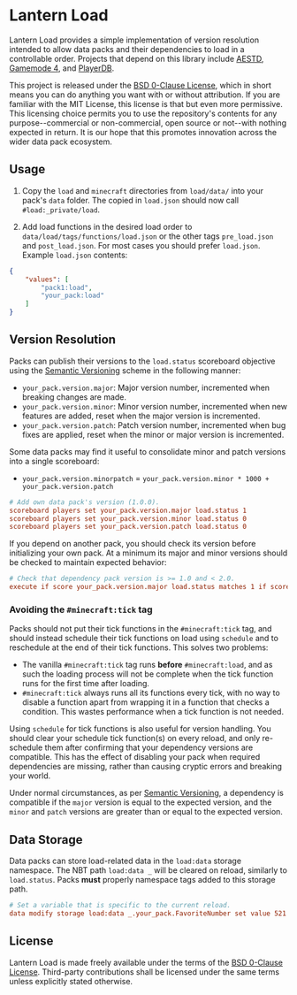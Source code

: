 # Lantern Load

Lantern Load provides a simple implementation of version resolution intended to allow data packs and their dependencies to load in a controllable order.
Projects that depend on this library include [AESTD], [Gamemode 4], and [PlayerDB].

This project is released under the [BSD 0-Clause License], which in short means you can do anything you want with or without attribution.
If you are familiar with the MIT License, this license is that but even more permissive.
This licensing choice permits you to use the repository's contents for any purpose--commercial or non-commercial, open source or not--with nothing expected in return.
It is our hope that this promotes innovation across the wider data pack ecosystem.

## Usage

1. Copy the `load` and `minecraft` directories from `load/data/` into your pack's `data` folder. The copied in `load.json` should now call `#load:_private/load`.

2. Add load functions in the desired load order to `data/load/tags/functions/load.json` or the other tags `pre_load.json` and  `post_load.json`. For most cases you should prefer `load.json`. Example `load.json` contents:

```json
{
    "values": [
        "pack1:load",
        "your_pack:load"
    ]
}
```

## Version Resolution

Packs can publish their versions to the `load.status` scoreboard objective using the [Semantic Versioning] scheme in the following manner:

- `your_pack.version.major`: Major version number, incremented when breaking changes are made.
- `your_pack.version.minor`: Minor version number, incremented when new features are added, reset when the major version is incremented.
- `your_pack.version.patch`: Patch version number, incremented when bug fixes are applied, reset when the minor or major version is incremented.

Some data packs may find it useful to consolidate minor and patch versions into a single scoreboard:

- `your_pack.version.minorpatch` = `your_pack.version.minor * 1000 + your_pack.version.patch`
 
```ini
# Add own data pack's version (1.0.0).
scoreboard players set your_pack.version.major load.status 1
scoreboard players set your_pack.version.minor load.status 0
scoreboard players set your_pack.version.patch load.status 0
```

If you depend on another pack, you should check its version before initializing your own pack.
At a minimum its major and minor versions should be checked to maintain expected behavior:

```ini
# Check that dependency pack version is >= 1.0 and < 2.0.
execute if score your_pack.version.major load.status matches 1 if score your_pack.version.minor load.status matches 0.. run ...
```

### Avoiding the `#minecraft:tick` tag

Packs should not put their tick functions in the `#minecraft:tick` tag, and should instead schedule their tick functions on load using `schedule` and to reschedule at the end of their tick functions.
This solves two problems:

- The vanilla `#minecraft:tick` tag runs **before** `#minecraft:load`, and as such the loading process will not be complete when the tick function runs for the first time after loading.
- `#minecraft:tick` always runs all its functions every tick, with no way to disable a function apart from wrapping it in a function that checks a condition. This wastes performance when a tick function is not needed.

Using `schedule` for tick functions is also useful for version handling.
You should clear your schedule tick function(s) on every reload, and only re-schedule them after confirming that your dependency versions are compatible.
This has the effect of disabling your pack when required dependencies are missing, rather than causing cryptic errors and breaking your world.

Under normal circumstances, as per [Semantic Versioning], a dependency is compatible if the `major` version is equal to the expected version, and the `minor` and `patch` versions are greater than or equal to the expected version.

## Data Storage

Data packs can store load-related data in the `load:data` storage namespace.
The NBT path `load:data _` will be cleared on reload, similarly to `load.status`.
Packs **must** properly namespace tags added to this storage path.

```ini
# Set a variable that is specific to the current reload.
data modify storage load:data _.your_pack.FavoriteNumber set value 521
```

## License

Lantern Load is made freely available under the terms of the [BSD 0-Clause License].
Third-party contributions shall be licensed under the same terms unless explicitly stated otherwise.

[AESTD]: https://github.com/Aeldrion/AESTD
[Gamemode 4]: https://github.com/Gamemode4Dev/GM4_Datapacks
[PlayerDB]: https://github.com/rx-modules/PlayerDB
[Semantic Versioning]: https://semver.org/
[BSD 0-Clause License]: LICENSE
